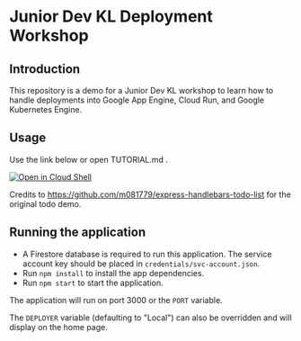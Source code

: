 # Junior Dev KL Deployment Workshop

## Introduction

This repository is a demo for a Junior Dev KL workshop to learn how to handle deployments into Google App Engine, Cloud Run, and Google Kubernetes Engine.

## Usage

Use the link below or open TUTORIAL.md .

[![Open in Cloud Shell](https://gstatic.com/cloudssh/images/open-btn.svg)](https://ssh.cloud.google.com/cloudshell/editor?cloudshell_git_repo=https://github.com/chalcedonyt/juniordevkl-workshop.git&tutorial=TUTORIAL.md)

Credits to https://github.com/m081779/express-handlebars-todo-list for the original todo demo.

## Running the application

* A Firestore database is required to run this application. The service account key should be placed in `credentials/svc-account.json`.
* Run `npm install` to install the app dependencies.
* Run `npm start` to start the application. 

The application will run on port 3000 or the `PORT` variable.

The `DEPLOYER` variable (defaulting to "Local") can also be overridden and will display on the home page.